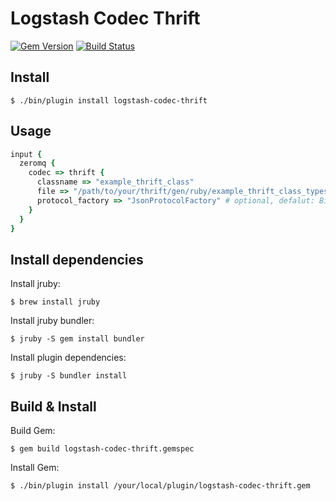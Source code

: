# Logstash Codec Thrift

[![Gem Version](https://badge.fury.io/rb/logstash-codec-thrift.svg)](http://badge.fury.io/rb/logstash-codec-thrift) [![Build Status](https://travis-ci.org/active-agent/logstash-codec-thrift.svg?branch=master)](https://travis-ci.org/active-agent/logstash-codec-thrift)

## Install

    $ ./bin/plugin install logstash-codec-thrift

## Usage

```ruby
input {
  zeromq {
    codec => thrift {
      classname => "example_thrift_class"
      file => "/path/to/your/thrift/gen/ruby/example_thrift_class_types.rb"
      protocol_factory => "JsonProtocolFactory" # optional, defalut: BinaryProtocolFactory
    }
  }
}
```

## Install dependencies

Install jruby:

    $ brew install jruby

Install jruby bundler:

    $ jruby -S gem install bundler

Install plugin dependencies:

    $ jruby -S bundler install

## Build & Install

Build Gem:

    $ gem build logstash-codec-thrift.gemspec

Install Gem:

    $ ./bin/plugin install /your/local/plugin/logstash-codec-thrift.gem
